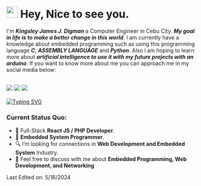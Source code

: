 <h1><img src="https://slackmojis.com/emojis/4963-blush/download" width="30"/> Hey, Nice to see you.</h1>

I'm ***Kingsley James J. Digman*** a Computer Engineer in Cebu City. ***My goal in life is to make a better change in this world***. I am currently have a knowledge about embedded programming such as using this programming language ***C***, ***ASSEMBLY LANGUAGE*** and ***Python***. Also i am hoping to learn more about ***artificial intelligence to use it with my future projects with an arduino***. If you want to know more about me you can approach me in my social media below: <br><br>

<a href="https://web.facebook.com/kingsleyjames.digman.3"><img src="https://dragon.img2go.com/download-file/4d5b2fa0-c6d5-488f-8152-3fb0d4752044/a070bfa6-3329-4f30-9e07-21787f8c9895"></a><img>
<a href="https://www.instagram.com/kingsleyme132/"><img src="https://dragon.img2go.com/download-file/2d0f9fcc-fed3-4f63-a0f4-e3d9232e6e77/f619192e-2fdf-4afa-8208-b00c30ab6039"></a><img>
<a href="https://www.tiktok.com/@kingsleyjames03?lang=en"><img src="https://dragon.img2go.com/download-file/07582865-ce15-4c10-8af8-1e87e0983c6f/8517ebcf-5ede-4581-a0e9-2e4032eed841"></a><img><br><br>
[![Typing SVG](https://readme-typing-svg.herokuapp.com?color=%2349F707&lines=I'm+Kingsley+James+Digman;I'm+22+years+old;Computer+Engineering+Student)](https://git.io/typing-svg)


### Current Status Quo:

- 💼 Full-Stack <strong>React JS / PHP Developer</strong>.
- 💼  <strong>Embedded System Programmer</strong>.
- 🔍 I’m looking for connections in <strong>Web Development and Embedded System</strong> Industry.
- 💬 Feel free to discuss with me about <strong>Embedded Programming, Web Development, and Networking</strong>






Last Edited on: 5/16/2024
